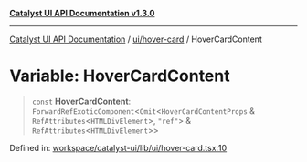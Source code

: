 [**Catalyst UI API Documentation v1.3.0**](../../../README.md)

---

[Catalyst UI API Documentation](../../../README.md) / [ui/hover-card](../README.md) / HoverCardContent

# Variable: HoverCardContent

> `const` **HoverCardContent**: `ForwardRefExoticComponent`\<`Omit`\<`HoverCardContentProps` & `RefAttributes`\<`HTMLDivElement`\>, `"ref"`\> & `RefAttributes`\<`HTMLDivElement`\>\>

Defined in: [workspace/catalyst-ui/lib/ui/hover-card.tsx:10](https://github.com/TheBranchDriftCatalyst/catalyst-ui/blob/main/lib/ui/hover-card.tsx#L10)
